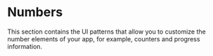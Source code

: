 # Numbers

This section contains the UI patterns that allow you to customize the number elements of your app, for example, counters and progress information.